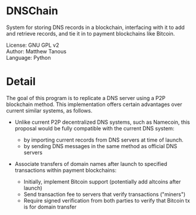DNSChain
========

System for storing DNS records in a blockchain, interfacing with it to add and retrieve records,
and tie it in to payment blockchains like Bitcoin. <br>

License: GNU GPL v2 <br>
Author: Matthew Tanous <br>
Language: Python

Detail
======

The goal of this program is to replicate a DNS server using a P2P blockchain method.  This implementation offers certain
advantages over current similar systems, as follows.

* Unlike current P2P decentralized DNS systems, such as Namecoin, this proposal would be fully compatible with the current DNS system:
    * by importing current records from DNS servers at time of launch.
    * by sending DNS messages in the same method as official DNS servers

* Associate transfers of domain names after launch to specified transactions within payment blockchains:
    * Initially, implement Bitcoin support (potentially add altcoins after launch)
    * Send transaction fee to servers that verify transactions ("miners")
    * Require signed verification from both parties to verify that Bitcoin tx is for domain transfer

